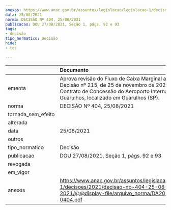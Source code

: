 ```yaml
---
anexos: https://www.anac.gov.br/assuntos/legislacao/legislacao-1/decisoes/2021/decisao-no-404-25-08-2021/@@display-file/arquivo_norma/DA2021-0404.pdf
data: 25/08/2021
norma: DECISÃO Nº 404, 25/08/2021
publicacao: DOU 27/08/2021, Seção 1, págs. 92 e 93
tags:
- decisão
tipo_normatico: Decisão
hide: 
- toc 
 
---
```


|                    | Documento                                                                                                                                                                                          |
|:-------------------|:---------------------------------------------------------------------------------------------------------------------------------------------------------------------------------------------------|
| ementa             | Aprova revisão do Fluxo de Caixa Marginal aprovado pela Decisão nº 215, de 25 de novembro de 2020, do Contrato de Concessão do Aeroporto Internacional de Guarulhos, localizado em Guarulhos (SP). |
| norma              | DECISÃO Nº 404, 25/08/2021                                                                                                                                                                         |
| tornada_sem_efeito |                                                                                                                                                                                                    |
| alterada           |                                                                                                                                                                                                    |
| data               | 25/08/2021                                                                                                                                                                                         |
| outros             |                                                                                                                                                                                                    |
| tipo_normatico     | Decisão                                                                                                                                                                                            |
| publicacao         | DOU 27/08/2021, Seção 1, págs. 92 e 93                                                                                                                                                             |
| revogada           |                                                                                                                                                                                                    |
| em_vigor           |                                                                                                                                                                                                    |
| anexos             | https://www.anac.gov.br/assuntos/legislacao/legislacao-1/decisoes/2021/decisao-no-404-25-08-2021/@@display-file/arquivo_norma/DA2021-0404.pdf                                                      |